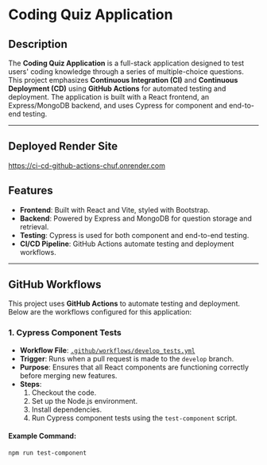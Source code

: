 # Coding Quiz Application

## Description

The **Coding Quiz Application** is a full-stack application designed to test users' coding knowledge through a series of multiple-choice questions. This project emphasizes **Continuous Integration (CI)** and **Continuous Deployment (CD)** using **GitHub Actions** for automated testing and deployment. The application is built with a React frontend, an Express/MongoDB backend, and uses Cypress for component and end-to-end testing.

---

## Deployed Render Site
https://ci-cd-github-actions-chuf.onrender.com


## Features

- **Frontend**: Built with React and Vite, styled with Bootstrap.
- **Backend**: Powered by Express and MongoDB for question storage and retrieval.
- **Testing**: Cypress is used for both component and end-to-end testing.
- **CI/CD Pipeline**: GitHub Actions automate testing and deployment workflows.

---

## GitHub Workflows

This project uses **GitHub Actions** to automate testing and deployment. Below are the workflows configured for this application:

### 1. **Cypress Component Tests**
- **Workflow File**: [`.github/workflows/develop_tests.yml`](.github/workflows/develop_tests.yml)
- **Trigger**: Runs when a pull request is made to the `develop` branch.
- **Purpose**: Ensures that all React components are functioning correctly before merging new features.
- **Steps**:
  1. Checkout the code.
  2. Set up the Node.js environment.
  3. Install dependencies.
  4. Run Cypress component tests using the `test-component` script.

#### Example Command:
```bash
npm run test-component
